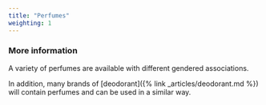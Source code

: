 ```yaml
---
title: "Perfumes"
weighting: 1
---
```


### More information

A variety of perfumes are available with different gendered associations.

In addition, many brands of [deodorant]({% link _articles/deodorant.md %}) will contain perfumes and can be used in a similar way.